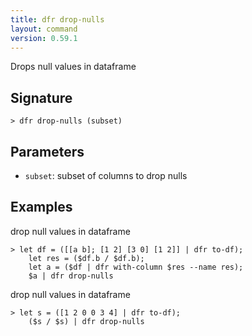 ```yaml
---
title: dfr drop-nulls
layout: command
version: 0.59.1
---
```


Drops null values in dataframe

## Signature

```> dfr drop-nulls (subset)```

## Parameters

 -  `subset`: subset of columns to drop nulls

## Examples

drop null values in dataframe
```shell
> let df = ([[a b]; [1 2] [3 0] [1 2]] | dfr to-df);
    let res = ($df.b / $df.b);
    let a = ($df | dfr with-column $res --name res);
    $a | dfr drop-nulls
```

drop null values in dataframe
```shell
> let s = ([1 2 0 0 3 4] | dfr to-df);
    ($s / $s) | dfr drop-nulls
```
